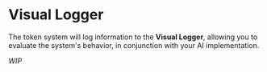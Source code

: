 # Visual Logger
<primary-label ref="tokens"/>
<secondary-label ref="advanced"/>

The token system will log information to the **Visual Logger**, allowing you to evaluate the system's behavior, in 
conjunction with your AI implementation.

_WIP_
